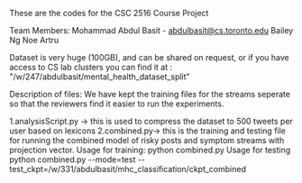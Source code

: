 These are the codes for the CSC 2516 Course Project

Team Members:
Mohammad Abdul Basit - abdulbasit@cs.toronto.edu
Bailey Ng
Noe Artru

Dataset is very huge (100GB), and can be shared on request, or if you have access to CS lab clusters you can find it at : "/w/247/abdulbasit/mental_health_dataset_split"

Description of files: We have kept the training files for the streams seperate so that the reviewers find it easier to run the experiments.

1.analysisScript.py -> this is used to compress the dataset to 500 tweets per user based on lexicons
2.combined.py-> this is the training and testing file for running the combined model of risky posts and symptom streams with
                projection vector. 
                Usage for training: python combined.py
                Usage for testing python combined.py --mode=test --test_ckpt=/w/331/abdulbasit/mhc_classification/ckpt_combined

